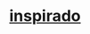 # [inspirado](https://dribbble.com/shots/5473439-Product-Landing-Page/attachments/1184483?mode=media)